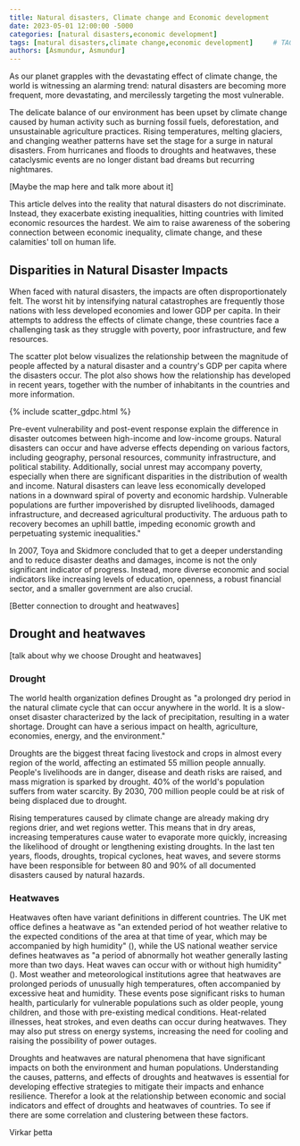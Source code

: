 ```yaml
---
title: Natural disasters, Climate change and Economic development
date: 2023-05-01 12:00:00 -5000
categories: [natural disasters,economic development]
tags: [matural disasters,climate change,economic development]     # TAG names should always be lowercase
authors: [Ásmundur, Ásmundur] 
---
```




As our planet grapples with the devastating effect of climate change, the world is witnessing an alarming 
trend: natural disasters are becoming more frequent, more devastating, and mercilessly targeting the most 
vulnerable.

The delicate balance of our environment has been upset by climate change caused by human activity such as
burning fossil fuels, deforestation, and unsustainable agriculture practices. Rising temperatures, melting
glaciers, and changing weather patterns have set the stage for a surge in natural disasters. From hurricanes
and floods to droughts and heatwaves, these cataclysmic events are no longer distant bad dreams but recurring
nightmares.

[Maybe the map here and talk more about it]

This article delves into the reality that natural disasters do not discriminate. Instead, they exacerbate 
existing inequalities, hitting countries with limited economic resources the hardest. We aim to raise 
awareness of the sobering connection between economic inequality, climate change, and these calamities' 
toll on human life. 

## Disparities in Natural Disaster Impacts 

When faced with natural disasters, the impacts are often disproportionately felt. The worst hit by 
intensifying natural catastrophes are frequently those nations with less developed economies and lower 
GDP per capita. In their attempts to address the effects of climate change, these countries face a 
challenging task as they struggle with poverty, poor infrastructure, and few resources.

The scatter plot below visualizes the relationship between the magnitude of people affected by a natural 
disaster and a country's GDP per capita where the disasters occur. The plot also shows how the relationship
has developed in recent years, together with the number of inhabitants in the countries and more information.


{% include scatter_gdpc.html %}

Pre-event vulnerability and post-event response explain the difference in disaster outcomes between 
high-income and low-income groups. Natural disasters can occur and have adverse effects depending on 
various factors, including geography, personal resources, community infrastructure, and political stability. 
Additionally, social unrest may accompany poverty, especially when there are significant disparities in the 
distribution of wealth and income. Natural disasters can leave less economically developed nations in a 
downward spiral of poverty and economic hardship. Vulnerable populations are further impoverished by 
disrupted livelihoods, damaged infrastructure, and decreased agricultural productivity. The arduous path 
to recovery becomes an uphill battle, impeding economic growth and perpetuating systemic inequalities." 

In 2007, Toya and Skidmore concluded that to get a deeper understanding and to reduce disaster deaths and 
damages, income is not the only significant indicator of progress. Instead, more diverse economic and social 
indicators like increasing levels of education, openness, a robust financial sector, and a smaller 
government are also crucial.

[Better connection to drought and heatwaves]

## Drought and heatwaves

[talk about why we choose Drought and heatwaves]

### Drought 

The world health organization defines Drought as "a prolonged dry period in the natural climate cycle that 
can occur anywhere in the world. It is a slow-onset disaster characterized by the lack of precipitation, 
resulting in a water shortage. Drought can have a serious impact on health, agriculture, economies, energy, 
and the environment." 

Droughts are the biggest threat facing livestock and crops in almost every region of the world, affecting 
an estimated 55 million people annually. People's livelihoods are in danger, disease and death risks are 
raised, and mass migration is sparked by drought. 40% of the world's population suffers from water scarcity. 
By 2030, 700 million people could be at risk of being displaced due to drought.

Rising temperatures caused by climate change are already making dry regions drier, and wet regions wetter. 
This means that in dry areas, increasing temperatures cause water to evaporate more quickly, increasing the 
likelihood of drought or lengthening existing droughts. In the last ten years, floods, droughts, tropical 
cyclones, heat waves, and severe storms have been responsible for between 80 and 90% of all documented 
disasters caused by natural hazards.

### Heatwaves

Heatwaves often have variant definitions in different countries. The UK met office defines a heatwave as 
"an extended period of hot weather relative to the expected conditions of the area at that time of year, 
which may be accompanied by high humidity" (), while the US national weather service defines heatwaves 
as "a period of abnormally hot weather generally lasting more than two days. Heat waves can occur with or 
without high humidity" (). Most weather and meteorological institutions agree that heatwaves are prolonged 
periods of unusually high temperatures, often accompanied by excessive heat and humidity. These events pose 
significant risks to human health, particularly for vulnerable populations such as older people, young 
children, and those with pre-existing medical conditions. Heat-related illnesses, heat strokes, and even 
deaths can occur during heatwaves. They may also put stress on energy systems, increasing the need for 
cooling and raising the possibility of power outages.

Droughts and heatwaves are natural phenomena that have significant impacts on both the environment and 
human populations. Understanding the causes, patterns, and effects of droughts and heatwaves is essential 
for developing effective strategies to mitigate their impacts and enhance resilience. Therefor a look at the 
relationship between economic and social indicators and effect of droughts and heatwaves of countries. 
To see if there are some correlation and clustering between these factors. 

Virkar þetta



